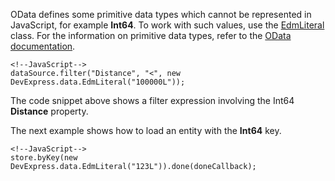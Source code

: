 OData defines some primitive data types which cannot be represented in JavaScript, for example **Int64**. To work with such values, use the [EdmLiteral](/api-reference/30%20Data%20Layer/EdmLiteral '/Documentation/ApiReference/Data_Layer/EdmLiteral/') class. For the information on primitive data types, refer to the [OData documentation](https://www.odata.org/documentation).

    <!--JavaScript-->
    dataSource.filter("Distance", "<", new DevExpress.data.EdmLiteral("100000L"));

The code snippet above shows a filter expression involving the Int64 **Distance** property.

The next example shows how to load an entity with the **Int64** key.

    <!--JavaScript-->
    store.byKey(new DevExpress.data.EdmLiteral("123L")).done(doneCallback);